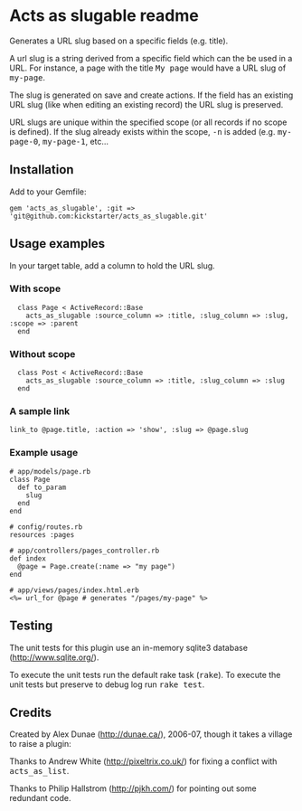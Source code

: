 # Acts as slugable readme

Generates a URL slug based on a specific fields (e.g. title).

A url slug is a string derived from a specific field which can the be used in a URL.  For instance, a page with the title <tt>My page</tt> would have a URL slug of <tt>my-page</tt>.

The slug is generated on save and create actions.  If the field has an existing URL slug (like when editing an existing record) the URL slug is preserved.

URL slugs are unique within the specified scope (or all records if no scope is defined).  If the slug already exists within the scope, <tt>-n</tt> is added (e.g. <tt>my-page-0</tt>, <tt>my-page-1</tt>, etc...


## Installation

Add to your Gemfile:

    gem 'acts_as_slugable', :git => 'git@github.com:kickstarter/acts_as_slugable.git'


## Usage examples

In your target table, add a column to hold the URL slug.

### With scope
```
  class Page < ActiveRecord::Base
    acts_as_slugable :source_column => :title, :slug_column => :slug, :scope => :parent
  end
```  

### Without scope
```
  class Post < ActiveRecord::Base
    acts_as_slugable :source_column => :title, :slug_column => :slug
  end
```

###  A sample link

  ```link_to @page.title, :action => 'show', :slug => @page.slug```

### Example usage

  ```
  # app/models/page.rb
  class Page
    def to_param
      slug
    end
  end

  # config/routes.rb
  resources :pages

  # app/controllers/pages_controller.rb
  def index
    @page = Page.create(:name => "my page")
  end

  # app/views/pages/index.html.erb
  <%= url_for @page # generates "/pages/my-page" %>
```
## Testing

The unit tests for this plugin use an in-memory sqlite3 database (http://www.sqlite.org/).

To execute the unit tests run the default rake task (<tt>rake</tt>). To execute the unit tests but preserve to debug log run <tt>rake test</tt>.

## Credits

Created by Alex Dunae (http://dunae.ca/), 2006-07, though it takes a village to raise a plugin:

Thanks to Andrew White (http://pixeltrix.co.uk/) for fixing a conflict with <tt>acts_as_list</tt>.

Thanks to Philip Hallstrom (http://pjkh.com/) for pointing out some redundant code.
